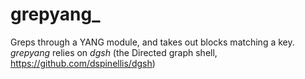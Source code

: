 # grepyang_
Greps through a YANG module, and takes out blocks matching a key. _grepyang_ relies on _dgsh_ (the Directed graph shell, https://github.com/dspinellis/dgsh)


